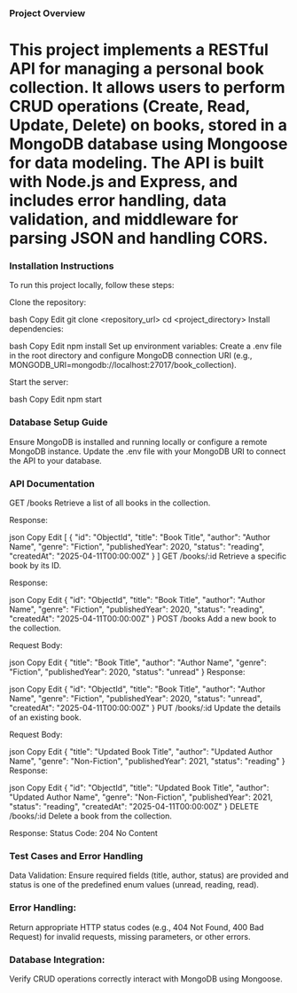 ### Project Overview
 # This project implements a RESTful API for managing a personal book collection. It allows users to perform CRUD operations (Create, Read, Update, Delete) on books, stored in a MongoDB database using Mongoose for data modeling. The API is built with Node.js and Express, and includes error handling, data validation, and middleware for parsing JSON and handling CORS.

### Installation Instructions
To run this project locally, follow these steps:

Clone the repository:

bash
Copy
Edit
git clone <repository_url>
cd <project_directory>
Install dependencies:

bash
Copy
Edit
npm install
Set up environment variables:
Create a .env file in the root directory and configure MongoDB connection URI (e.g., MONGODB_URI=mongodb://localhost:27017/book_collection).

Start the server:

bash
Copy
Edit
npm start

### Database Setup Guide
Ensure MongoDB is installed and running locally or configure a remote MongoDB instance. Update the .env file with your MongoDB URI to connect the API to your database.

### API Documentation
GET /books
Retrieve a list of all books in the collection.

Response:

json
Copy
Edit
[
  {
    "id": "ObjectId",
    "title": "Book Title",
    "author": "Author Name",
    "genre": "Fiction",
    "publishedYear": 2020,
    "status": "reading",
    "createdAt": "2025-04-11T00:00:00Z"
  }
]
GET /books/:id
Retrieve a specific book by its ID.

Response:

json
Copy
Edit
{
  "id": "ObjectId",
  "title": "Book Title",
  "author": "Author Name",
  "genre": "Fiction",
  "publishedYear": 2020,
  "status": "reading",
  "createdAt": "2025-04-11T00:00:00Z"
}
POST /books
Add a new book to the collection.

Request Body:

json
Copy
Edit
{
  "title": "Book Title",
  "author": "Author Name",
  "genre": "Fiction",
  "publishedYear": 2020,
  "status": "unread"
}
Response:

json
Copy
Edit
{
  "id": "ObjectId",
  "title": "Book Title",
  "author": "Author Name",
  "genre": "Fiction",
  "publishedYear": 2020,
  "status": "unread",
  "createdAt": "2025-04-11T00:00:00Z"
}
PUT /books/:id
Update the details of an existing book.

Request Body:

json
Copy
Edit
{
  "title": "Updated Book Title",
  "author": "Updated Author Name",
  "genre": "Non-Fiction",
  "publishedYear": 2021,
  "status": "reading"
}
Response:

json
Copy
Edit
{
  "id": "ObjectId",
  "title": "Updated Book Title",
  "author": "Updated Author Name",
  "genre": "Non-Fiction",
  "publishedYear": 2021,
  "status": "reading",
  "createdAt": "2025-04-11T00:00:00Z"
}
DELETE /books/:id
Delete a book from the collection.

Response:
Status Code: 204 No Content

### Test Cases and Error Handling
Data Validation: Ensure required fields (title, author, status) are provided and status is one of the predefined enum values (unread, reading, read).

### Error Handling: 
Return appropriate HTTP status codes (e.g., 404 Not Found, 400 Bad Request) for invalid requests, missing parameters, or other errors.

### Database Integration: 
Verify CRUD operations correctly interact with MongoDB using Mongoose.